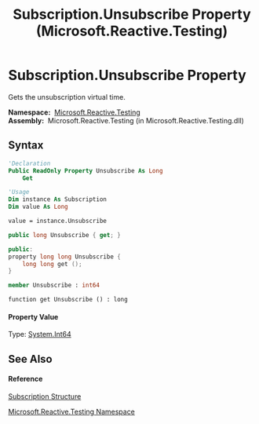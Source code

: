 ﻿---
title: Subscription.Unsubscribe Property  (Microsoft.Reactive.Testing)
TOCTitle: Unsubscribe Property
ms:assetid: P:Microsoft.Reactive.Testing.Subscription.Unsubscribe
ms:mtpsurl: https://msdn.microsoft.com/en-us/library/microsoft.reactive.testing.subscription.unsubscribe(v=VS.103)
ms:contentKeyID: 36069521
ms.date: 06/28/2011
mtps_version: v=VS.103
f1_keywords:
- Microsoft.Reactive.Testing.Subscription.get_Unsubscribe
- Microsoft.Reactive.Testing.Subscription.Unsubscribe
dev_langs:
- CSharp
- JScript
- VB
- FSharp
- c++
---

# Subscription.Unsubscribe Property

Gets the unsubscription virtual time.

**Namespace:**  [Microsoft.Reactive.Testing](hh212009\(v=vs.103\).md)  
**Assembly:**  Microsoft.Reactive.Testing (in Microsoft.Reactive.Testing.dll)

## Syntax

``` vb
'Declaration
Public ReadOnly Property Unsubscribe As Long
    Get
```

``` vb
'Usage
Dim instance As Subscription
Dim value As Long

value = instance.Unsubscribe
```

``` csharp
public long Unsubscribe { get; }
```

``` c++
public:
property long long Unsubscribe {
    long long get ();
}
```

``` fsharp
member Unsubscribe : int64
```

``` jscript
function get Unsubscribe () : long
```

#### Property Value

Type: [System.Int64](https://msdn.microsoft.com/en-us/library/6yy583ek)  

## See Also

#### Reference

[Subscription Structure](hh229527\(v=vs.103\).md)

[Microsoft.Reactive.Testing Namespace](hh212009\(v=vs.103\).md)

